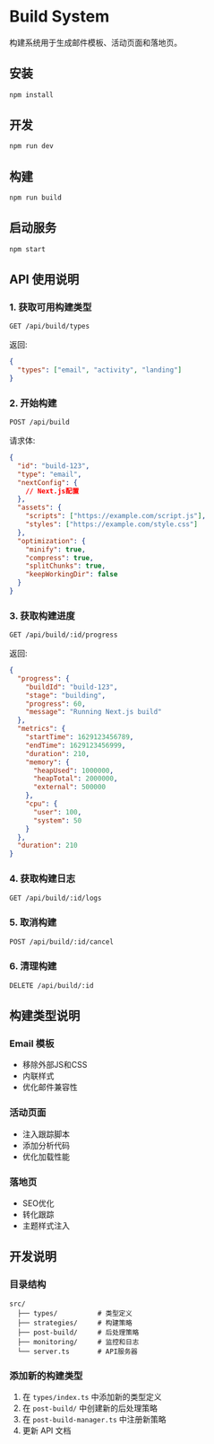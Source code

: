 # Build System

构建系统用于生成邮件模板、活动页面和落地页。

## 安装

```bash
npm install
```

## 开发

```bash
npm run dev
```

## 构建

```bash
npm run build
```

## 启动服务

```bash
npm start
```

## API 使用说明

### 1. 获取可用构建类型

```bash
GET /api/build/types
```

返回:
```json
{
  "types": ["email", "activity", "landing"]
}
```

### 2. 开始构建

```bash
POST /api/build
```

请求体:
```json
{
  "id": "build-123",
  "type": "email",
  "nextConfig": {
    // Next.js配置
  },
  "assets": {
    "scripts": ["https://example.com/script.js"],
    "styles": ["https://example.com/style.css"]
  },
  "optimization": {
    "minify": true,
    "compress": true,
    "splitChunks": true,
    "keepWorkingDir": false
  }
}
```

### 3. 获取构建进度

```bash
GET /api/build/:id/progress
```

返回:
```json
{
  "progress": {
    "buildId": "build-123",
    "stage": "building",
    "progress": 60,
    "message": "Running Next.js build"
  },
  "metrics": {
    "startTime": 1629123456789,
    "endTime": 1629123456999,
    "duration": 210,
    "memory": {
      "heapUsed": 1000000,
      "heapTotal": 2000000,
      "external": 500000
    },
    "cpu": {
      "user": 100,
      "system": 50
    }
  },
  "duration": 210
}
```

### 4. 获取构建日志

```bash
GET /api/build/:id/logs
```

### 5. 取消构建

```bash
POST /api/build/:id/cancel
```

### 6. 清理构建

```bash
DELETE /api/build/:id
```

## 构建类型说明

### Email 模板
- 移除外部JS和CSS
- 内联样式
- 优化邮件兼容性

### 活动页面
- 注入跟踪脚本
- 添加分析代码
- 优化加载性能

### 落地页
- SEO优化
- 转化跟踪
- 主题样式注入

## 开发说明

### 目录结构
```
src/
  ├── types/          # 类型定义
  ├── strategies/     # 构建策略
  ├── post-build/     # 后处理策略
  ├── monitoring/     # 监控和日志
  └── server.ts       # API服务器
```

### 添加新的构建类型

1. 在 `types/index.ts` 中添加新的类型定义
2. 在 `post-build/` 中创建新的后处理策略
3. 在 `post-build-manager.ts` 中注册新策略
4. 更新 API 文档 